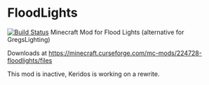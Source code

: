 FloodLights
===========
[![Build Status](https://jenkins.ironhide.de/buildStatus/icon?job=FloodLights-1.9.4&style=plastic)](https://travis-ci.org/Keridos/FloodLights)
Minecraft Mod for Flood Lights (alternative for GregsLighting)

Downloads at https://minecraft.curseforge.com/mc-mods/224728-floodlights/files


This mod is inactive, Keridos is working on a rewrite.
